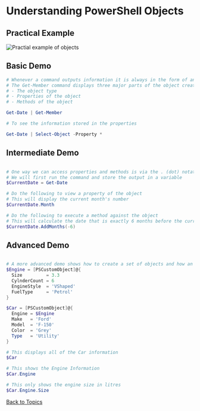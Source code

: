 # Understanding PowerShell Objects

## Practical Example

![Practial example of objects](https://github.com/DDLSTraining/Engage/tree/master/PowerShell_Intro/Pictures)


## Basic Demo

```PowerShell
# Whenever a command outputs information it is always in the form of an Object
# The Get-Member command displays three major parts of the object created by the Get-Date command:
# - The object type
# - Properties of the object
# - Methods of the object

Get-Date | Get-Member

# To see the information stored in the properties

Get-Date | Select-Object -Property *
```

## Intermediate Demo

```PowerShell

# One way we can access properties and methods is via the . (dot) notation
# We will first run the command and store the output in a variable
$CurrentDate = Get-Date

# Do the following to view a property of the object
# This will display the current month's number
$CurrentDate.Month

# Do the following to execute a method against the object 
# This will calculate the date that is exactly 6 months before the current date
$CurrentDate.AddMonths(-6)
```

## Advanced Demo

```PowerShell

# A more advanced demo shows how to create a set of objects and how an object can contain other objects
$Engine = [PSCustomObject]@{
  Size         = 3.3
  CylnderCount = 6
  EngineStyle  = 'VShaped'
  FuelType     = 'Petrol'
}

$Car = [PSCustomObject]@{
  Engine = $Engine
  Make   = 'Ford'
  Model  = 'F-150'
  Color  = 'Grey'
  Type   = 'Utility'
}

# This displays all of the Car information
$Car

# This shows the Engine Information
$Car.Engine

# This only shows the engine size in litres 
$Car.Engine.Size


```

[Back to Topics](../README.md#morning-session)
